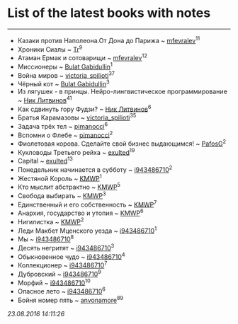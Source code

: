 # List of the latest books with notes
---

* Казаки против Наполеона.От Дона до Парижа ~ [mfevralev](users/140/140966150-vkontakte)<sup>11</sup>
* Хроники Сиалы ~ [Tr](users/122/12282474-vkontakte)<sup>9</sup>
* Атаман Ермак и сотоварищи ~ [mfevralev](users/140/140966150-vkontakte)<sup>12</sup>
* Миссионеры ~ [Bulat Gabidullin](users/150/1503854-vkontakte)<sup>1</sup>
* Война миров ~ [victoria_spilioti](users/219/219259003-vkontakte)<sup>37</sup>
* Чёрный кот ~ [Bulat Gabidullin](users/150/1503854-vkontakte)<sup>3</sup>
* Из лягушек - в принцы. Нейро-лингвистическое программирование ~ [Ник Литвинов](users/lec/leczQ3Eya3-linkedin)<sup>41</sup>
* Как сдвинуть гору Фудзи? ~ [Ник Литвинов](users/lec/leczQ3Eya3-linkedin)<sup>6</sup>
* Братья Карамазовы ~ [victoria_spilioti](users/219/219259003-vkontakte)<sup>35</sup>
* Задача трёх тел ~ [pimanocci](users/117/117124011531379579265-google)<sup>6</sup>
* Вспомни о Флебе ~ [pimanocci](users/117/117124011531379579265-google)<sup>2</sup>
* Фиолетовая корова. Сделайте свой бизнес выдающимся! ~ [PafosG](users/523/523112-vkontakte)<sup>2</sup>
* Кукловоды Третьего рейха ~ [exulted](users/100/100599204551896265722-google)<sup>19</sup>
* Capital ~ [exulted](users/100/100599204551896265722-google)<sup>13</sup>
* Понедельник начинается в субботу ~ [i943486710](users/269/269882715-vkontakte)<sup>2</sup>
* Жестяной Король ~ [KMWP](users/134/13487312-vkontakte)<sup>1</sup>
* Кто мыслит абстрактно ~ [KMWP](users/134/13487312-vkontakte)<sup>5</sup>
* Свобода выбирать ~ [KMWP](users/134/13487312-vkontakte)<sup>3</sup>
* Единственный и его собственность ~ [KMWP](users/134/13487312-vkontakte)<sup>7</sup>
* Анархия, государство и утопия ~ [KMWP](users/134/13487312-vkontakte)<sup>6</sup>
* Нигилистка ~ [KMWP](users/134/13487312-vkontakte)<sup>2</sup>
* Леди Макбет Мценского уезда ~ [i943486710](users/269/269882715-vkontakte)<sup>1</sup>
* Мы ~ [i943486710](users/269/269882715-vkontakte)<sup>8</sup>
* Десять негритят ~ [i943486710](users/269/269882715-vkontakte)<sup>3</sup>
* Обыкновенное чудо ~ [i943486710](users/269/269882715-vkontakte)<sup>4</sup>
* Коллекционер ~ [i943486710](users/269/269882715-vkontakte)<sup>7</sup>
* Дубровский ~ [i943486710](users/269/269882715-vkontakte)<sup>9</sup>
* Морфий ~ [i943486710](users/269/269882715-vkontakte)<sup>10</sup>
* Опасное лето ~ [i943486710](users/269/269882715-vkontakte)<sup>6</sup>
* Бойня номер пять ~ [anvonamore](users/595/5957175-vkontakte)<sup>89</sup>


_23.08.2016 14:11:26_
